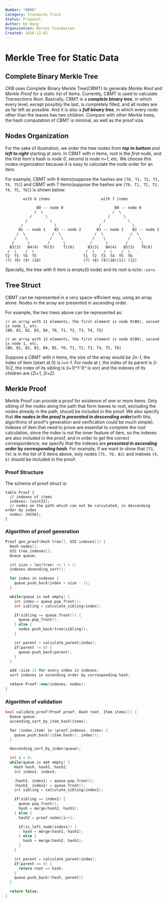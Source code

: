 ```yaml
---
Number: "0006"
Category: Standards Track
Status: Proposal
Author: Ke Wang
Organization: Nervos Foundation
Created: 2018-12-01
---
```


# Merkle Tree for Static Data

## Complete Binary Merkle Tree

CKB uses Complete Binary Merkle Tree(CBMT) to generate *Merkle Root*  and *Merkle Proof* for a static list of items. Currently, CBMT is used to calculate *Transactions Root*. Basically, CBMT is a ***complete binary tree***, in which every level, except possibly the last, is completely filled, and all nodes are as far left as possible. And it is also a ***full binary tree***, in which every node other than the leaves has two children. Compare with other Merkle trees, the hash computation of CBMT is minimal, as well as the proof size.

## Nodes Organization

For the sake of illustration, we order the tree nodes from ***top to bottom*** and ***left to right*** starting at zero. In CBMT with *n* items, root is the *first* node, and the first item's hash is *node 0*, second is *node n+1*, etc. We choose this nodes organization because it is easy to calculate the node order for an item.

For example, CBMT with 6 items(suppose the hashes are `[T0, T1, T2, T3, T4, T5]`) and CBMT with 7 items(suppose the hashes are `[T0, T1, T2, T3, T4, T5, T6]`) is shown below:

```
        with 6 items                       with 7 items

              B0 -- node 0                       B0 -- node 0
             /  \                               /  \
           /      \                           /      \
         /          \                       /          \
       /              \                   /              \
      B1 -- node 1    B2 -- node 2       B1 -- node 1    B2 -- node 2
     /  \            /  \               /  \            /  \
    /    \          /    \             /    \          /    \
   /      \        /      \           /      \        /      \
  B3(3)   B4(4)  TO(5)    T1(6)      B3(3)   B4(4)   B5(5)   T0(6)
 /  \    /  \                       /  \    /  \    /  \
T2  T3  T4  T5                     T1  T2  T3  T4  T5  T6
(7) (8) (9) (10)                   (7) (8) (9)(10)(11) (12)
```

Specially, the tree with 0 item is empty(0 node) and its root is `H256::zero`.

## Tree Struct

CBMT can be represented in a very space-efficient way, using an array alone. Nodes in the array are presented in ascending order.

For example, the two trees above can be represented as:

```
// an array with 11 elements, the first element is node 0(BO), second is node 1, etc.
[B0, B1, B2, B3, B4, T0, T1, T2, T3, T4, T5]

// an array with 13 elements, the first element is node 0(BO), second is node 1, etc.
[B0, B1, B2, B3, B4, B5, T0, T1, T2, T3, T4, T5, T6]
```

Suppose a CBMT with *n* items, the size of the array would be *2n-1*, the index of item i(start at 0) is *i+n-1*. For node at *i*, the index of its parent is *(i-1)/2*, the index of its sibling is *(i+1)^1-1*(*^* is xor) and the indexes of its children are *[2i+1, 2i+2]*.

## Merkle Proof

Merkle Proof can provide a proof for existence of one or more items. Only sibling of the nodes along the path that form leaves to root, excluding the nodes already in the path, should be included in the proof. We also specify that ***the nodes in the proof is presented in descending order***(with this, algorithms of proof's generation and verification could be much simple). Indexes of item that need to prove are essential to complete the root calculation, since the index is not the inner feature of item, so the indexes are also included in the proof, and in order to get the correct correspondence, we specify that the indexes are ***presented in ascending order by corresponding hash***. For example, if we want to show that `[T1, T4]` is in the list of 6 items above, only nodes `[T5, T0, B3]` and indexes `[9, 6]` should be included in the proof.

### Proof Structure

The schema of proof struct is:

```
table Proof {
  // indexes of items
  indexes: [uint32];
  // nodes on the path which can not be calculated, in descending order by index
  nodes: [H256];
}
```

### Algorithm of proof generation

```c++
Proof gen_proof(Hash tree[], U32 indexes[]) {
  Hash nodes[];
  U32 tree_indexes[];
  Queue queue;

  int size = len(tree) >> 1 + 1;
  indexes.desending_sort();

  for index in indexes {
    queue.push_back(index + size - 1);
  }

  while(queue is not empty) {
    int index = queue.pop_front();
    int sibling = calculate_sibling(index);

    if(sibling == queue.front()) {
      queue.pop_front();
    } else {
      nodes.push_back(tree[sibling]);
    }

    int parent = calculate_parent(index);
    if(parent != 0) {
      queue.push_back(parent);
    }
  }

  add (size-1) for every index in indexes;
  sort indexes in ascending order by corresponding hash;

  return Proof::new(indexes, nodes);
}
```

### Algorithm of validation

```c++
bool validate_proof(Proof proof, Hash root, Item items[]) {
  Queue queue;
  ascending_sort_by_item_hash(items);

  for (index,item) in (proof.indexes, items) {
    queue.push_back((item.hash(), index));
  }

  descending_sort_by_index(queue);

  int i = 0;
  while(queue is not empty) {
    Hash hash, hash1, hash2;
    int index1, index2;

    (hash1, index1) = queue.pop_front();
    (hash2, index2) = queue.front();
    int sibling = calculate_sibling(index1);

    if(sibling == index2) {
      queue.pop_front();
      hash = merge(hash2, hash1);
    } else {
      hash2 = proof.nodes[i++];

      if(is_left_node(index1)) {
        hash = merge(hash1, hash2);
      } else {
        hash = merge(hash2, hash1);
      }
    }

    int parent = calculate_parent(index);
    if(parent == 0) {
      return root == hash;
    }
    queue.push_back((hash, parent))
  }

  return false;
}
```
